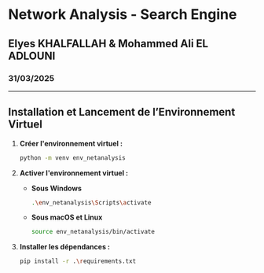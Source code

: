 # **Network Analysis - Search Engine**

## Elyes KHALFALLAH & Mohammed Ali EL ADLOUNI

### 31/03/2025

---

## Installation et Lancement de l’Environnement Virtuel

1. **Créer l'environnement virtuel :**

   ```bash
   python -m venv env_netanalysis
   ```

2. **Activer l'environnement virtuel :**

   - **Sous Windows**

     ```bash
     .\env_netanalysis\Scripts\activate
     ```

   - **Sous macOS et Linux**

     ```bash
     source env_netanalysis/bin/activate
     ```

3. **Installer les dépendances :**

   ```bash
   pip install -r .\requirements.txt
   ```
